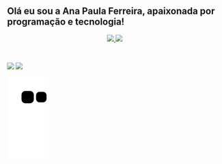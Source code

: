 
## Olá eu sou a Ana Paula Ferreira, apaixonada por programação e tecnologia!
<div align="center">
  <a href="https://github.com/fpanap">
  <img height="180em" src="https://github-readme-stats.vercel.app/api?username=fpanap&show_icons=true&theme=dracula&include_all_commits=true&count_private=true"/>
  <img height="180em" src="https://github-readme-stats.vercel.app/api/top-langs/?username=rafaballerini&layout=compact&langs_count=7&theme=dracula"/>
</div>
<div style="display: inline_block"><br>
  
 
  
  
</div>
  
  ##
 
<div> 
   	
 
  <a href = "mailto:fp_ana@live.com"><img src="https://img.shields.io/badge/-Hotmail-%23333?style=for-the-badge&logo=gmail&logoColor=white" target="_blank"></a>
  <a href="https://www.linkedin.com/in/ana-paula-ferreira-063709205/" target="_blank"><img src="https://img.shields.io/badge/-LinkedIn-%230077B5?style=for-the-badge&logo=linkedin&logoColor=white" target="_blank"></a> 
 
  ![Snake animation](https://github.com/rafaballerini/rafaballerini/blob/output/github-contribution-grid-snake.svg)
 
</div>

